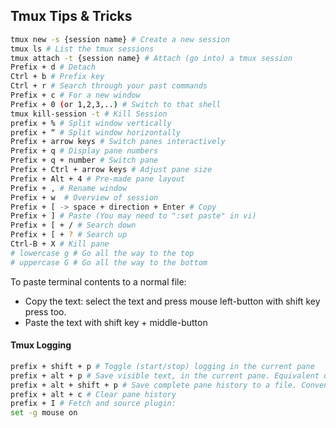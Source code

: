 ## Tmux Tips & Tricks

```bash                                                                                                                                                                                                                                     
tmux new -s {session name} # Create a new session
tmux ls # List the tmux sessions
tmux attach -t {session name} # Attach (go into) a tmux session
Prefix + d # Detach
Ctrl + b # Prefix key
Ctrl + r # Search through your past commands
Prefix + c # For a new window
Prefix + 0 (or 1,2,3,..) # Switch to that shell
tmux kill-session -t # Kill Session
prefix + % # Split window vertically
prefix + “ # Split window horizontally
Prefix + arrow keys # Switch panes interactively
Prefix + q # Display pane numbers
Prefix + q + number # Switch pane
Prefix + Ctrl + arrow keys # Adjust pane size
Prefix + Alt + 4 # Pre-made pane layout
Prefix + , # Rename window
Prefix + w  # Overview of session
Prefix + [ -> space + direction + Enter # Copy
Prefix + ] # Paste (You may need to ":set paste" in vi)
Prefix + [ + / # Search down
Prefix + [ + ? # Search up
Ctrl-B + X # Kill pane
# lowercase g # Go all the way to the top
# uppercase G # Go all the way to the bottom
```

To paste terminal contents to a normal file:
- Copy the text: select the text and press mouse left-button with shift key press too.
- Paste the text with shift key + middle-button

#### Tmux Logging

```bash
prefix + shift + p # Toggle (start/stop) logging in the current pane
prefix + alt + p # Save visible text, in the current pane. Equivalent of a "textual screenshot"
prefix + alt + shift + p # Save complete pane history to a file. Convenient if you retroactively remember you need to log/save all the work
prefix + alt + c # Clear pane history
prefix + I # Fetch and source plugin:
set -g mouse on
```
